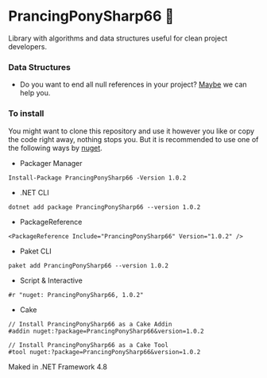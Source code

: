 # PrancingPonySharp66 🦄
 Library with algorithms and data structures useful for clean project developers.
 
 ### Data Structures
 * Do you want to end all null references in your project? [Maybe](PrancingPonySharp/DataStructures/Maybe/README.md) we can help you.

### To install
You might want to clone this repository and use it however you like or copy the code right away, nothing stops you. But it is recommended to use one of the following ways by [nuget](https://www.nuget.org/packages/PrancingPonySharp66/).

* Packager Manager
```
Install-Package PrancingPonySharp66 -Version 1.0.2
```

* .NET CLI
```
dotnet add package PrancingPonySharp66 --version 1.0.2
```

* PackageReference
```
<PackageReference Include="PrancingPonySharp66" Version="1.0.2" />
```

* Paket CLI
```
paket add PrancingPonySharp66 --version 1.0.2
```

* Script & Interactive
```
#r "nuget: PrancingPonySharp66, 1.0.2"
```

* Cake
```
// Install PrancingPonySharp66 as a Cake Addin
#addin nuget:?package=PrancingPonySharp66&version=1.0.2

// Install PrancingPonySharp66 as a Cake Tool
#tool nuget:?package=PrancingPonySharp66&version=1.0.2
```

Maked in .NET Framework 4.8
